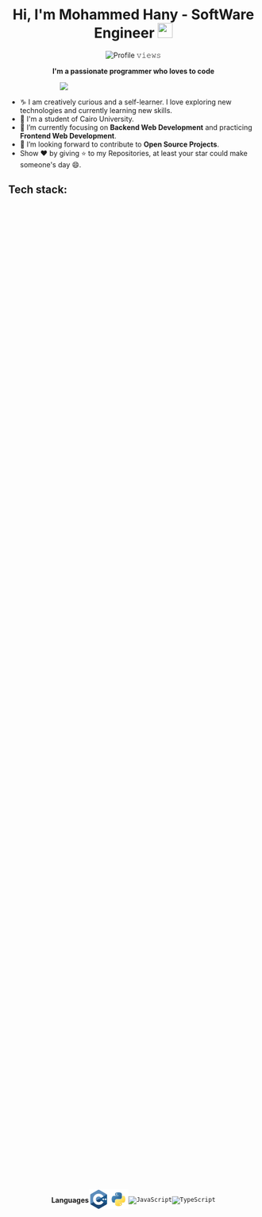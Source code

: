 <!-- Header -->
<h1 align="center">
  Hi, I'm Mohammed Hany - SoftWare Engineer <img src="https://github.com/oHTGo/oHTGo/blob/main/images/hi.gif" width="30px" height="30px">
</h1>

<!-- Counter -->
<p  align="center">
  <img alt="Profile 𝚟𝚒𝚎𝚠𝚜" height="20px" src="https://hits.seeyoufarm.com/api/count/incr/badge.svg?url=https://github.com/oHTGo&count_bg=%23579E91&title_bg=%23555555&icon=&icon_color=%23E7E7E7&title=Views&edge_flat=false">
</p>

<p  align="center">
  <b>I'm a passionate programmer who loves to code</b>
</p>

<img align='right' src="https://github.com/oHTGo/oHTGo/blob/main/images/coding.gif" width="400">
<br>

- ♑ I am creatively curious and a self-learner. I love exploring new technologies and currently learning new skills.
- 📓 I'm a student of Cairo University.
- 🌱 I’m currently focusing on **Backend Web Development** and practicing **Frontend Web Development**.
- 💬 I’m looking forward to contribute to **Open Source Projects**.
- Show ❤ by giving ⭐ to my Repositories, at least your star could make someone's day 😄.

<h2>Tech stack:</h2>

<p style="display: flex; justify-content: center; align-items: center; height: 100vh;" >
  <b>Languages</b>
  <br>
  <br>
    <code><img src="https://raw.githubusercontent.com/github/explore/80688e429a7d4ef2fca1e82350fe8e3517d3494d/topics/cpp/cpp.png" alt="C++" height="40"/></code>
    <code><img src="https://raw.githubusercontent.com/github/explore/80688e429a7d4ef2fca1e82350fe8e3517d3494d/topics/python/python.png" alt="Python" height="40"/></code>
    <code><img src="https://github.com/oHTGo/oHTGo/blob/main/images/javascript.svg" alt="JavaScript" height="40"/></code>
    <code><img src="https://github.com/oHTGo/oHTGo/blob/main/images/typescript.svg" alt="TypeScript" height="40"/></code>
</p>
<br>
<br>
<p align="center">
  <b>Frontend</b>
  <br>
  <br>
    <code><img src="https://github.com/oHTGo/oHTGo/blob/main/images/html.svg" alt="HTML" height="40"/></code>
    <code><img src="https://github.com/oHTGo/oHTGo/blob/main/images/css.svg" alt="CSS" height="40"/></code>
    <code><img src="https://github.com/oHTGo/oHTGo/blob/main/images/javascript.svg" alt="JavaScript" height="40"/></code>
    <code><img src="https://github.com/oHTGo/oHTGo/blob/main/images/typescript.svg" alt="TypeScript" height="40"/></code>
  <br>
    <code><img src="https://github.com/oHTGo/oHTGo/blob/main/images/react.svg" alt="ReactJS" height="40"/></code>
    <code><img src="https://github.com/oHTGo/oHTGo/blob/main/images/next.svg" alt="NextJS" height="40"/></code>
</p>

<br>
<br>

<p  align="center">
  <b>Backend</b>
  <br>
  <br>
    <code><img src="https://github.com/oHTGo/oHTGo/blob/main/images/node.svg" alt="NodeJS" height="40"/></code>
  <br>
    <code><img src="https://github.com/oHTGo/oHTGo/blob/main/images/express.svg" alt="ExpressJS" height="40"/></code>
</p>
<br>
<!-- Connection -->
<h2> Connect with me <img src="https://github.com/oHTGo/oHTGo/blob/main/images/handshake.gif" height="35px"></h2>
<p  align="center">
  <a href="https://www.facebook.com/" target="_blank">
    <code><img src="https://github.com/oHTGo/oHTGo/blob/main/images/facebook.svg" alt="nguyennhathuy.orit" height="30" width="40"/></code>
  </a>
  <a href="https://www.linkedin.com/in/mohamed-saqr-b74a06304/" target="_blank">
    <code><img src="https://img.icons8.com/fluency/48/000000/linkedin.png" alt="_.lil.huy._" height="30" width="40"/></code>
  </a>
</p>

